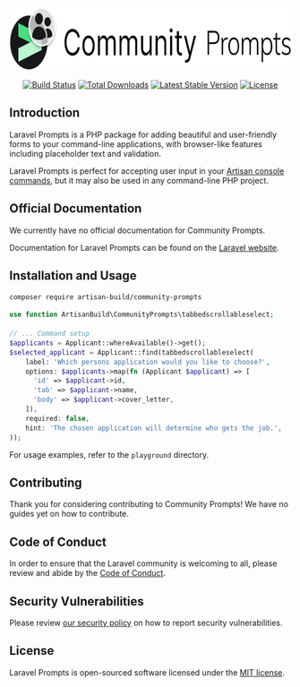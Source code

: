 <p align="center"><img width="726" height="113" src="/art/logo.svg" alt="Laravel Prompts"></p>

<p align="center">
<a href="https://github.com/artisan-build/community-prompts/actions"><img src="https://github.com/artisan-build/community-prompts/workflows/tests/badge.svg" alt="Build Status"></a>
<a href="https://packagist.org/packages/artisan-build/community-prompts"><img src="https://img.shields.io/packagist/dt/artisan-build/community-prompts" alt="Total Downloads"></a>
<a href="https://packagist.org/packages/artisan-build/community-prompts"><img src="https://img.shields.io/packagist/v/artisan-build/community-prompts" alt="Latest Stable Version"></a>
<a href="https://packagist.org/packages/artisan-build/community-prompts"><img src="https://img.shields.io/packagist/l/artisan-build/community-prompts" alt="License"></a>
</p>

## Introduction

Laravel Prompts is a PHP package for adding beautiful and user-friendly forms to your command-line applications, with browser-like features including placeholder text and validation.

Laravel Prompts is perfect for accepting user input in your [Artisan console commands](https://laravel.com/docs/artisan#writing-commands), but it may also be used in any command-line PHP project.

## Official Documentation

We currently have no official documentation for Community Prompts.

Documentation for Laravel Prompts can be found on the [Laravel website](https://laravel.com/docs/prompts).

## Installation and Usage

```sh
composer require artisan-build/community-prompts
```

```php
use function ArtisanBuild\CommunityPrompts\tabbedscrollableselect;

// ... Command setup
$applicants = Applicant::whereAvailable()->get();
$selected_applicant = Applicant::find(tabbedscrollableselect(
    label: 'Which persons application would you like to choose?',
    options: $applicants->map(fn (Applicant $applicant) => [
      'id' => $applicant->id,
      'tab' => $applicant->name,
      'body' => $applicant->cover_letter,
    ]),
    required: false,
    hint: 'The chosen application will determine who gets the job.',
));
```

For usage examples, refer to the `playground` directory.

## Contributing

Thank you for considering contributing to Community Prompts! We have no guides yet on how to contribute.

## Code of Conduct

In order to ensure that the Laravel community is welcoming to all, please review and abide by the [Code of Conduct](https://laravel.com/docs/contributions#code-of-conduct).

## Security Vulnerabilities

Please review [our security policy](https://github.com/artisan-build/community-prompts/security/policy) on how to report security vulnerabilities.

## License

Laravel Prompts is open-sourced software licensed under the [MIT license](LICENSE.md).
